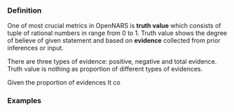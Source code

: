 ### Definition
One of most crucial metrics in OpenNARS is **truth value** which consists of tuple of rational numbers in range from 0 to 1. 
Truth value shows the degree of believe of given statement and based on **evidence** collected from prior inferences or input. 

There are three types of evidence: positive, negative and total evidence. Truth value is nothing as proportion of different types of evidences.



 

Given the proportion of evidences 
It co

### Examples